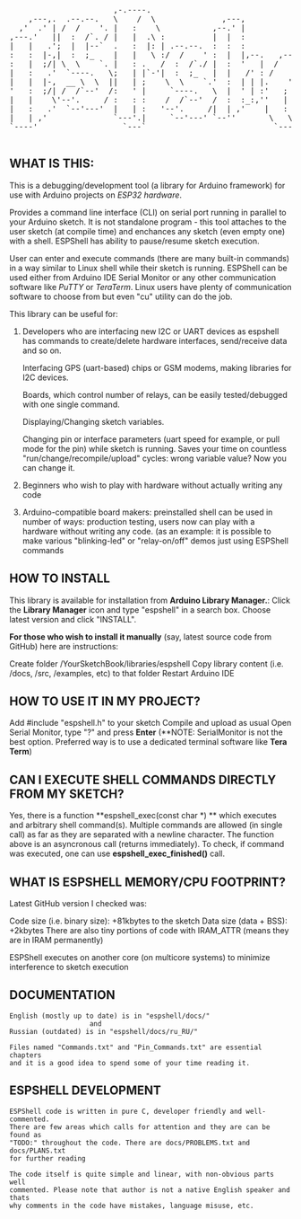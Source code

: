<pre>                                                                                  
                      ,-.----.                                                    
    ,---,.  .--.--.   \    /  \              ,---,                ,--,    ,--,    
  ,'  .' | /  /    '. |   :    \           ,--.' |              ,--.'|  ,--.'|    
,---.'   ||  :  /`. / |   |  .\ :          |  |  :              |  | :  |  | :    
|   |   .';  |  |--`  .   :  |: | .--.--.  :  :  :              :  : '  :  : '    
:   :  |-,|  :  ;_    |   |   \ :/  /    ' :  |  |,--.   ,---.  |  ' |  |  ' |    
:   |  ;/| \  \    `. |   : .   /  :  /`./ |  :  '   |  /     \ '  | |  '  | |    
|   :   .'  `----.   \;   | |`-'|  :  ;_   |  |   /' : /    /  ||  | :  |  | :    
|   |  |-,  __ \  \  ||   | ;    \  \    `.'  :  | | |.    ' / |'  : |__'  : |__  
'   :  ;/| /  /`--'  /:   ' |     `----.   \  |  ' | :'   ;   /||  | '.'|  | '.'| 
|   |    \'--'.     / :   : :    /  /`--'  /  :  :_:,''   |  / |;  :    ;  :    ; 
|   :   .'  `--'---'  |   | :   '--'.     /|  | ,'    |   :    ||  ,   /|  ,   /  
|   | ,'              `---'.|     `--'---' `--''       \   \  /  ---`-'  ---`-'   
`----'                  `---`                           `----'                    
                                                                
</pre>

WHAT IS THIS:
-------------

 This is a debugging/development tool (a library for Arduino framework) for use 
 with Arduino projects on *ESP32 hardware*.

 Provides a command line interface (CLI) on serial port running in parallel 
 to your Arduino sketch. It is not standalone program - this tool attaches
 to the user sketch (at compile time) and enchances any sketch (even empty one)
 with a shell. ESPShell has ability to pause/resume sketch execution.

 User can enter and execute commands (there are many built-in commands) in a way 
 similar to Linux shell while their sketch is running. ESPShell can be used 
 either from Arduino IDE Serial Monitor or any other communication software like
 *PuTTY* or *TeraTerm*. Linux users have plenty of communication software to 
 choose from but even "cu" utility can do the job.

 This library can be useful for: 

 1. Developers who are interfacing new I2C or UART devices as espshell has 
    commands to create/delete hardware interfaces, send/receive data and so on. 

    Interfacing GPS (uart-based) chips or GSM modems, making libraries for I2C 
    devices.

    Boards, which control number of relays, can be easily tested/debugged with 
    one single command.

    Displaying/Changing sketch variables.

    Changing pin or interface parameters (uart speed for example, or pull mode 
    for the pin) while sketch is running. Saves your time on 
    countless "run/change/recompile/upload" cycles: wrong variable value? Now 
    you can change it.
 
 2. Beginners who wish to play with hardware without actually writing any code

 3. Arduino-compatible board makers: preinstalled shell can be used in number 
    of ways: production testing, users now can play with a hardware without 
    writing any code. (as an example: it is possible to make various 
    "blinking-led" or "relay-on/off" demos just using ESPShell commands

HOW TO INSTALL
--------------

 This library is available for installation from **Arduino Library Manager.**:
 Click the **Library  Manager** icon and type "espshell" in a search box. 
 Choose latest version and click "INSTALL".

 **For those who wish to install it manually** (say, latest source code from GitHub)
 here are instructions:

 Create folder /YourSketchBook/libraries/espshell
 Copy library content (i.e. /docs, /src, /examples, etc) to that folder
 Restart Arduino IDE


HOW TO USE IT IN MY PROJECT?
----------------------------

 Add #include "espshell.h" to your sketch
 Compile and upload as usual
 Open Serial Monitor, type "?" and press **Enter**
 (**NOTE: SerialMonitor is not the best option. Preferred way is to use
    a dedicated terminal software like **Tera Term**)

CAN I EXECUTE SHELL COMMANDS DIRECTLY FROM MY SKETCH?
-----------------------------------------------------

Yes, there is a function **espshell_exec(const char *) ** which executes and arbitrary
shell command(s). Multiple commands are allowed (in single call) as far as they are 
separated with a newline character. The function above is an asyncronous call (returns immediately).
To check, if command was executed, one can use **espshell_exec_finished()** call.



WHAT IS ESPSHELL MEMORY/CPU FOOTPRINT?
----------------------------------

Latest GitHub version I checked was:

  Code size (i.e. binary size): +81kbytes to the sketch
  Data size (data + BSS): +2kbytes
  There are also tiny portions of code with IRAM_ATTR (means they are in IRAM permanently)

ESPShell executes on another core (on multicore systems) to minimize interference to 
sketch execution


DOCUMENTATION
-------------

    English (mostly up to date) is in "espshell/docs/"
                        and
    Russian (outdated) is in "espshell/docs/ru_RU/"

    Files named "Commands.txt" and "Pin_Commands.txt" are essential chapters
    and it is a good idea to spend some of your time reading it.

ESPSHELL DEVELOPMENT
--------------------

    ESPShell code is written in pure C, developer friendly and well-commented. 
    There are few areas which calls for attention and they are can be found as 
    "TODO:" throughout the code. There are docs/PROBLEMS.txt and docs/PLANS.txt
    for further reading

    The code itself is quite simple and linear, with non-obvious parts well 
    commented. Please note that author is not a native English speaker and thats
    why comments in the code have mistakes, language misuse, etc.
